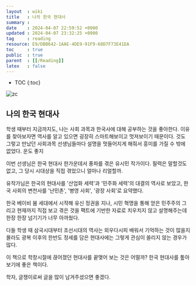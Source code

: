 ```yaml
---
layout  : wiki
title   : 나의 한국 현대사  
summary : 
date    : 2024-04-07 22:59:52 +0900
updated : 2024-04-07 23:32:25 +0900
tag     : reading
resource: E9/DBB642-1AAE-4DE9-91F9-68D7F73E41EA
toc     : true
public  : true
parent  : [[/Reading]]
latex   : false
---
```

* TOC
{:toc}

![zc](https://github.com/Voyager003/Voyager003.github.io/assets/85725033/9825dd82-66ce-4caf-a24f-7ca669db678c)

## 나의 한국 현대사

학생 때부터 지금까지도, 나는 사회 과목과 한국사에 대해 공부하는 것을 좋아한다. 이유를 찾아보자면 역사를 알고 있으면 굉장히 스마트해보이고 멋져보이기 때문이다. 것도 그렇고 만났던 사회과목 선생님들마다 설명을 멋들어지게 해줘서 흥미를 가질 수 밖에 없었다. 운도 좋지

이번 선생님은 한국 현대사 한가운데서 풍파를 겪은 유시민 작가이다. 필력은 말할것도 없고, 그 당시 시대상을 직접 겪었으니 얼마나 리얼할까.

유작가님은 한국의 현대사를 '산업화 세력'과 '민주화 세력'의 대결의 역사로 보았고, 한국 사회의 변천사를 '난민촌', '병영 사회', '광장 사회'로 요약했다.

한국 베이비 붐 세대에서 시작해 유신 정권을 지나, 시민 혁명을 통해 얻은 민주주의 그리고 현재까지 직접 보고 겪은 것을 팩트에 기반한 자료로 치우치지 않고 설명해주는데 한장 한장 넘기기가 너무 아까웠다.

다들 학생 때 삼국시대부터 조선시대의 역사는 외우다시피 배워서 기억하는 것이 많을지 몰라도 광복 이후의 한반도 정세를 담은 현대사에는 그렇게 관심이 쏠리지 않는 경우가 많다.

이 책으로 학창시절에 끊어졌던 현대사를 끝맺어 보는 것은 어떨까? 한국 현대사를 톺아보기에 좋은 책이다.

학자, 글쟁이로써 글을 많이 남겨주셨으면 좋겠다.

